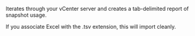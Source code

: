 Iterates through your vCenter server and creates a tab-delimited
report of snapshot usage.

If you associate Excel with the .tsv extension, this will import cleanly.
